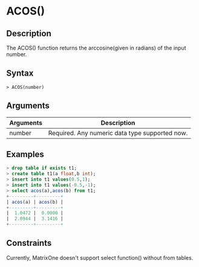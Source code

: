 # **ACOS()**

## **Description**

The ACOS() function returns the arccosine(given in radians) of the input number.


## **Syntax**

```
> ACOS(number)
```
## **Arguments**
|  Arguments   | Description  |
|  ----  | ----  |
| number | Required. Any numeric data type supported now. |


## **Examples**

```sql
> drop table if exists t1;
> create table t1(a float,b int);
> insert into t1 values(0.5,1);
> insert into t1 values(-0.5,-1);
> select acos(a),acos(b) from t1;
+---------+---------+
| acos(a) | acos(b) |
+---------+---------+
|  1.0472 |  0.0000 |
|  2.0944 |  3.1416 |
+---------+---------+

```

## Constraints
Currently, MatrixOne doesn't support select function() without from tables.
